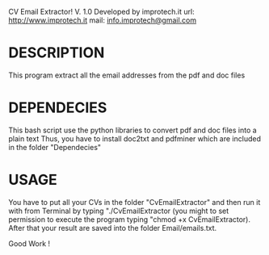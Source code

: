 CV Email Extractor!
V. 1.0
Developed by improtech.it
url: http://www.improtech.it
mail: info.improtech@gmail.com

# DESCRIPTION
This program extract  all the email addresses from the pdf and doc files

# DEPENDECIES
This bash script use the python libraries to convert pdf and doc files into a plain text
Thus, you have to install doc2txt and pdfminer which are included in the folder "Dependecies"

# USAGE
You have to put all your CVs in the folder "CvEmailExtractor" and then run it with from Terminal
by typing "./CvEmailExtractor (you might to set permission to execute the program typing "chmod +x CvEmailExtractor).
After that your result are saved into the folder Email/emails.txt.

Good Work !
